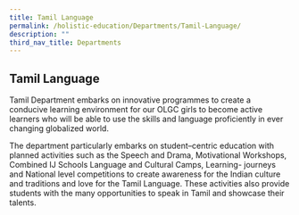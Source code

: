 ```yaml
---
title: Tamil Language
permalink: /holistic-education/Departments/Tamil-Language/
description: ""
third_nav_title: Departments
---
```

## Tamil Language 

Tamil Department embarks on innovative programmes to create a conducive learning environment for our OLGC girls to become active learners who will be able to use the skills and language proficiently in ever changing globalized world.   
  
The department particularly embarks on student–centric education with planned activities such as the Speech and Drama, Motivational Workshops, Combined IJ Schools Language and Cultural Camps, Learning- journeys and National level competitions to create awareness for the Indian culture and traditions and love for the Tamil Language. These activities also provide students with the many opportunities to speak in Tamil and showcase their talents.